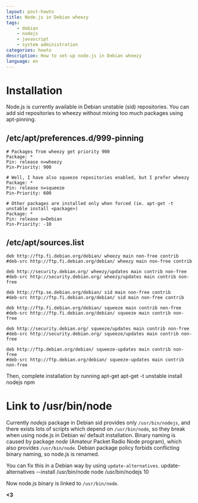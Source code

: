 ```yaml
---
layout: post-howto
title: Node.js in Debian wheezy
tags:
    - debian
    - nodejs
    - javascript
    - system administration
categories: howto
description: How to set-up node.js in Debian wheezy
language: en
---
```


# Installation
Node.js is currently available in Debian unstable (sid) repositories. You can add sid repositories to wheezy without mixing too much packages using apt-pinning.

## /etc/apt/preferences.d/999-pinning
    # Packages from wheezy get priority 900
    Package: *
    Pin: release n=wheezy
    Pin-Priority: 900

    # Well, I have also squeeze repositories enabled, but I prefer wheezy
    Package: *
    Pin: release n=squeeze
    Pin-Priority: 600

    # Other packages are installed only when forced (ie. apt-get -t unstable install <package>)
    Package: *
    Pin: release o=Debian
    Pin-Priority: -10

## /etc/apt/sources.list
    deb http://ftp.fi.debian.org/debian/ wheezy main non-free contrib
    #deb-src http://ftp.fi.debian.org/debian/ wheezy main non-free contrib
    
    deb http://security.debian.org/ wheezy/updates main contrib non-free
    #deb-src http://security.debian.org/ wheezy/updates main contrib non-free
    
    deb http://ftp.se.debian.org/debian/ sid main non-free contrib
    #deb-src http://ftp.fi.debian.org/debian/ sid main non-free contrib
    
    deb http://ftp.fi.debian.org/debian/ squeeze main contrib non-free
    #deb-src http://ftp.fi.debian.org/debian/ squeeze main contrib non-free
    
    deb http://security.debian.org/ squeeze/updates main contrib non-free
    #deb-src http://security.debian.org/ squeeze/updates main contrib non-free
    
    deb http://ftp.debian.org/debian/ squeeze-updates main contrib non-free
    #deb-src http://ftp.debian.org/debian/ squeeze-updates main contrib non-free

Then, complete installation by running apt-get
    apt-get -t unstable install nodejs npm


# Link to /usr/bin/node
Currently *nodejs* package in Debian sid provides only `/usr/bin/nodejs`, and there exists lots of scripts which depend on `/usr/bin/node`, so they break when using node.js in Debian w/ default installation. Binary naming is caused by package *node* (Amateur Packet Radio Node program), which also provides `/usr/bin/node`. Debian package policy forbids conflicting binary naming, so node.js is renamed.

You can fix this in a Debian way by using `update-alternatives`.
    update-alternatives --install /usr/bin/node node /usr/bin/nodejs 10

Now node.js binary is linked to `/usr/bin/node`.

**<3**
